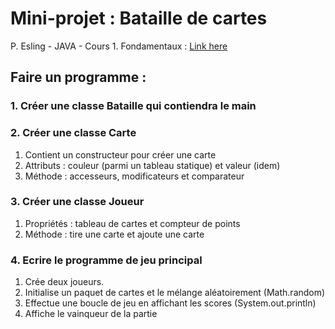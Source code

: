 # Mini-projet	:	Bataille	de	cartes
P.	Esling	-	JAVA	-	Cours	1.	Fondamentaux : [Link here](https://esling.github.io/documents/cours1.pdf)

## Faire un programme	:	
### 1. Créer une classe	Bataille qui contiendra le main
### 2. Créer une classe Carte	
  1. Contient	un constructeur pour créer	une	carte	
  2. Attributs :	couleur	(parmi	un	tableau	statique)	et	valeur	(idem)	
  3. Méthode :	accesseurs,	modificateurs	et	comparateur	
### 3. Créer une classe Joueur	
  1. Propriétés	:	tableau	de	cartes et	compteur de	points	
  2. Méthode : tire	une	carte	et	ajoute	une	carte	
### 4. Ecrire	le	programme	de	jeu	principal	
  1. Crée	deux joueurs.	
  2. Initialise	un	paquet	de	cartes	et	le	mélange	aléatoirement	(Math.random)	
  3. Effectue	une	boucle	de	jeu	en	affichant	les	scores	(System.out.println)	
  4. Affiche	le	vainqueur	de	la	partie
